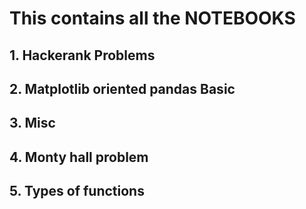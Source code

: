 # This contains all the NOTEBOOKS

## 1. Hackerank Problems
## 2. Matplotlib oriented pandas Basic 
## 3. Misc 
## 4. Monty hall problem
## 5. Types of functions

